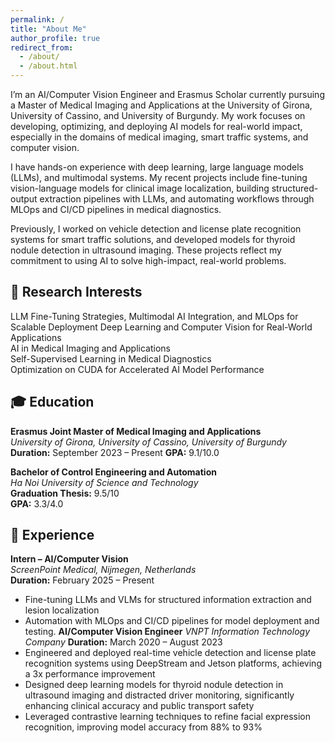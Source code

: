 ```yaml
---
permalink: /
title: "About Me"
author_profile: true
redirect_from: 
  - /about/
  - /about.html
---
```


I’m an AI/Computer Vision Engineer and Erasmus Scholar currently pursuing a Master of Medical Imaging and Applications at the University of Girona, University of Cassino, and University of Burgundy. My work focuses on developing, optimizing, and deploying AI models for real-world impact, especially in the domains of medical imaging, smart traffic systems, and computer vision.

I have hands-on experience with deep learning, large language models (LLMs), and multimodal systems. My recent projects include fine-tuning vision-language models for clinical image localization, building structured-output extraction pipelines with LLMs, and automating workflows through MLOps and CI/CD pipelines in medical diagnostics.

Previously, I worked on vehicle detection and license plate recognition systems for smart traffic solutions, and developed models for thyroid nodule detection in ultrasound imaging. These projects reflect my commitment to using AI to solve high-impact, real-world problems.

## 🔬 Research Interests ##  
LLM Fine-Tuning Strategies, Multimodal AI Integration, and MLOps for Scalable Deployment
Deep Learning and Computer Vision for Real-World Applications  
AI in Medical Imaging and Applications  
Self-Supervised Learning in Medical Diagnostics  
Optimization on CUDA for Accelerated AI Model Performance


## 🎓 Education
**Erasmus Joint Master of Medical Imaging and Applications**  
_University of Girona, University of Cassino, University of Burgundy_  
**Duration:** September 2023 – Present
**GPA:** 9.1/10.0

**Bachelor of Control Engineering and Automation**  
_Ha Noi University of Science and Technology_  
**Graduation Thesis:** 9.5/10  
**GPA:** 3.3/4.0

## 💼 Experience
**Intern – AI/Computer Vision**  
_ScreenPoint Medical, Nijmegen, Netherlands_  
**Duration:** February 2025 – Present  
  - Fine-tuning LLMs and VLMs for structured information extraction and lesion localization
  - Automation with MLOps and CI/CD pipelines for model deployment and testing.
**AI/Computer Vision Engineer**
_VNPT Information Technology Company_
**Duration:** March 2020 – August 2023  
  - Engineered and deployed real-time vehicle detection and license plate recognition systems using DeepStream and Jetson platforms, achieving a 3x performance improvement
  - Designed deep learning models for thyroid nodule detection in ultrasound imaging and distracted driver monitoring, significantly enhancing clinical accuracy and public transport safety
  - Leveraged contrastive learning techniques to refine facial expression recognition, improving model accuracy from 88% to 93%